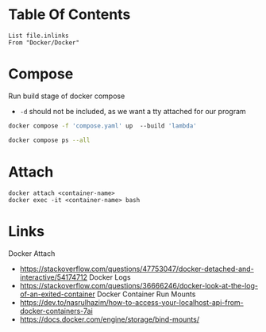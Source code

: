 # Table Of Contents
```dataview
List file.inlinks
From "Docker/Docker"
```
# Compose
Run build stage of docker compose
- `-d` should not be included, as we want a tty attached for our program
```bash
docker compose -f 'compose.yaml' up  --build 'lambda'
```

```bash
docker compose ps --all
```


# Attach
```
docker attach <container-name>
docker exec -it <container-name> bash
```
# Links
Docker Attach
- https://stackoverflow.com/questions/47753047/docker-detached-and-interactive/54174712
Docker Logs
- https://stackoverflow.com/questions/36666246/docker-look-at-the-log-of-an-exited-container
Docker Container Run Mounts
- https://dev.to/nasrulhazim/how-to-access-your-localhost-api-from-docker-containers-7ai
- https://docs.docker.com/engine/storage/bind-mounts/